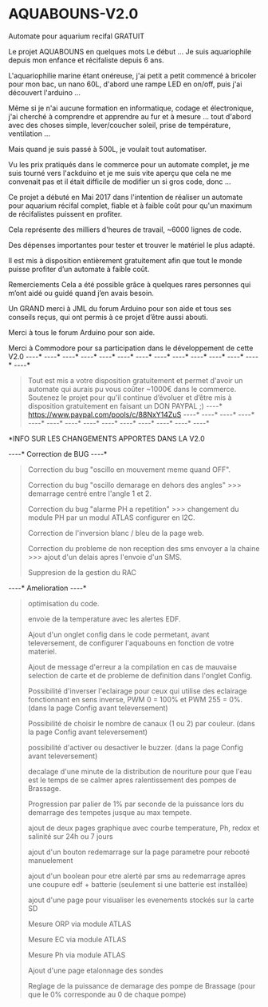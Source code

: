 # AQUABOUNS-V2.0
Automate pour aquarium recifal GRATUIT

Le projet AQUABOUNS en quelques mots
Le début ... Je suis aquariophile depuis mon enfance et récifaliste depuis 6 ans.

L'aquariophilie marine étant onéreuse, j'ai petit a petit commencé à bricoler pour mon bac, un nano 60L, d'abord une rampe LED en on/off, puis j'ai découvert l'arduino ...

Même si je n'ai aucune formation en informatique, codage et électronique, j'ai cherché à comprendre et apprendre au fur et à mesure ...  tout d'abord avec des choses simple, lever/coucher soleil, prise de température, ventilation ...

Mais quand je suis passé à 500L, je voulait tout automatiser.

Vu les prix pratiqués dans le commerce pour un automate complet, je me suis tourné vers l'ackduino et je me suis vite aperçu que cela ne me convenait pas et il était difficile de modifier un si gros code, donc ...

Ce projet a débuté en Mai 2017 dans l'intention de réaliser un automate pour aquarium récifal complet, fiable et à faible coût pour qu'un maximum de récifalistes puissent en profiter.

Cela représente des milliers d'heures de travail, ~6000 lignes de code. 

Des dépenses importantes pour tester et trouver le matériel le plus adapté.

Il est mis à disposition entièrement gratuitement afin que tout le monde puisse profiter d’un automate à faible coût.

Remerciements 
Cela a été possible grâce à quelques rares personnes qui m’ont aidé ou guidé quand j’en avais besoin.

Un GRAND merci à JML du forum Arduino pour son aide et tous ses conseils reçus, qui ont permis à ce projet d’être aussi abouti.

Merci à tous le forum Arduino pour son aide.

Merci à Commodore pour sa participation dans le développement de cette V2.0
 *-*-*-*-*
 *-*-*-*-* *-*-*-*-* *-*-*-*-* *-*-*-*-* *-*-*-*-* *-*-*-*-* *-*-*-*-* *-*-*-*-* *-*-*-*-* *-*-*-*-* *-*-*-*-* *-*-*-*-*
 *-*-*-*-*
> Tout est mis a votre disposition gratuitement et permet d'avoir un automate qui aurais pu vous coûter ~1000€ dans le commerce.
Soutenez le projet pour qu'il continue d’évoluer et d’être mis à disposition gratuitement en faisant un DON PAYPAL ;)
 *-*-*-*-*
 https://www.paypal.com/pools/c/88NxY14ZuS
 *-*-*-*-*
 *-*-*-*-* *-*-*-*-* *-*-*-*-* *-*-*-*-* *-*-*-*-* *-*-*-*-* *-*-*-*-* *-*-*-*-* *-*-*-*-* *-*-*-*-* *-*-*-*-* *-*-*-*-*
 *-*-*-*-*

*INFO SUR LES CHANGEMENTS APPORTES DANS LA V2.0

*-*-*-*-* Correction de BUG *-*-*-*-*

> Correction du bug "oscillo en mouvement meme quand OFF".
> 
> Correction du bug "oscillo demarage en dehors des angles" >>> demarrage centré entre l'angle 1 et 2.
> 
> Correction du bug "alarme PH a repetition" >>> changement du module PH  par un modul ATLAS configurer en I2C.
> 
> Correction de l'inversion blanc / bleu de la page web.
> 
> Correction du probleme de non reception des sms envoyer a la chaine >>> ajout d'un delais apres l'envoie d'un SMS.
> 
> Suppresion de la gestion du RAC


*-*-*-*-* Amelioration *-*-*-*-*
> optimisation du code.
> 
> envoie de la temperature avec les alertes EDF.
> 
> Ajout d'un onglet config dans le code permetant, avant televersement, de configurer l'aquabouns en fonction de votre materiel.
> 
> Ajout de message d'erreur a la compilation en cas de mauvaise selection de carte et de probleme de definition dans l'onglet Config.
> 
> Possibilité d'inverser l'eclairage pour ceux qui utilise des eclairage fonctionnant en sens inverse, PWM 0 = 100% et PWM 255 = 0%. (dans la page Config avant televersement)
> 
> Possibilité de choisir le nombre de canaux (1 ou 2) par couleur. (dans la page Config avant televersement)
> 
> possibilité d'activer ou desactiver le buzzer. (dans la page Config avant televersement)
> 
> decalage d'une minute de la distribution de nouriture pour que l'eau est le temps de se calmer apres ralentissement des pompes de Brassage.
> 
> Progression par palier de 1% par seconde de la puissance lors du demarrage des tempetes jusque au max tempete.
> 
> ajout de deux pages graphique avec courbe temperature, Ph, redox et salinité sur 24h ou 7 jours
> 
> ajout d'un bouton redemarrage sur la page parametre pour rebooté manuelement
> 
> ajout d'un boolean pour etre alerté par sms au redemarrage apres une coupure edf + batterie (seulement si une batterie est installée)
> 
> ajout d'une page pour visualiser les evenements stockés sur la carte SD
> 
> Mesure ORP via module ATLAS
> 
> Mesure EC via module ATLAS
> 
> Mesure Ph via module ATLAS
> 
> Ajout d'une page etalonnage des sondes
> 
> Reglage de la puissance de demarage des pompe de Brassage (pour que le 0% corresponde au 0 de chaque pompe)
